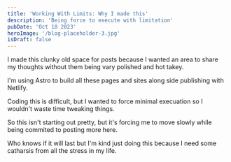 ```yaml
---
title: 'Working With Limits: Why I made this'
description: 'Being force to execute with limitation'
pubDate: 'Oct 18 2023'
heroImage: '/blog-placeholder-3.jpg'
isDraft: false
---
```


I made this clunky old space for posts because I wanted an area to share my thoughts without them being vary polished and hot takey.

I'm using Astro to build all these pages and sites along side publishing with Netlify.

Coding this is difficult, but I wanted to force minimal execuation so I wouldn't waste time tweaking things.

So this isn't starting out pretty, but it's forcing me to move slowly while being commited to posting more here.

Who knows if it will last but I'm kind just doing this because I need some catharsis from all the stress in my life.
